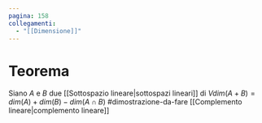 ```yaml
---
pagina: 158
collegamenti:
  - "[[Dimensione]]"
---
```

# Teorema
Siano $A$ e $B$ due [[Sottospazio lineare|sottospazi lineari]] di $V$$dim(A+B) = dim(A)+dim(B)-dim(A\cap B)$
#dimostrazione-da-fare [[Complemento lineare|complemento lineare]]
